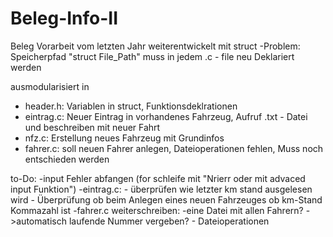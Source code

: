 # Beleg-Info-II

Beleg Vorarbeit vom letzten Jahr weiterentwickelt
mit struct
  -Problem: Speicherpfad "struct File_Path" muss in jedem .c - file neu Deklariert werden
  
 ausmodularisiert in 
  - header.h: Variablen in struct, Funktionsdeklrationen
  - eintrag.c: Neuer Eintrag in vorhandenes Fahrzeug, Aufruf .txt - Datei und beschreiben mit neuer Fahrt
  - nfz.c: Erstellung neues Fahrzeug mit Grundinfos
  - fahrer.c:  soll neuen Fahrer anlegen, Dateioperationen fehlen, Muss noch entschieden werden

to-Do:
  -input Fehler abfangen (for schleife mit "Nrierr oder mit advaced input Funktion")
  -eintrag.c:
      - überprüfen wie letzter km stand ausgelesen wird
      - Überprüfung ob beim Anlegen eines neuen Fahrzeuges ob km-Stand Kommazahl ist
  -fahrer.c weiterschreiben:
      -eine Datei mit allen Fahrern? ->automatisch laufende Nummer vergeben?
      - Dateioperationen
